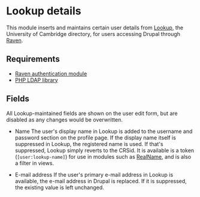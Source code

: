Lookup details
==============

This module inserts and maintains certain user details from [Lookup]((http://www.lookup.cam.ac.uk/)),
the University of Cambridge directory, for users accessing Drupal through
[Raven](http://www.raven.cam.ac.uk/).

Requirements
------------

* [Raven authentication module](https://github.com/misd-service-development/drupal-raven)
* [PHP LDAP library](http://php.net/manual/en/book.ldap.php)

Fields
------

All Lookup-maintained fields are shown on the user edit form, but are disabled
as any changes would be overwritten.

* Name
  The user's display name in Lookup is added to the username and password
  section on the profile page.
  If the display name itself is suppressed in Lookup, the registered name is
  used. If that's suppressed, Lookup simply reverts to the CRSid.
  It is available is a token (`[user:lookup-name]`) for use in modules such as
  [RealName](http://drupal.org/project/realname), and is also a filter in views.

* E-mail address
  If the user's primary e-mail address in Lookup is available, the e-mail
  address in Drupal is replaced. If it is suppressed, the existing value is left
  unchanged.